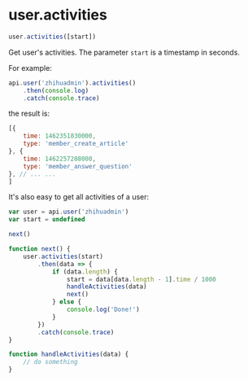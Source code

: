 # user.activities

```javascript
user.activities([start])
```

Get user's activities. The parameter `start` is a timestamp in seconds.

For example:

```javascript
api.user('zhihuadmin').activities()
    .then(console.log)
    .catch(console.trace)
```

the result is:

```javascript
[{
    time: 1462351830000,
    type: 'member_create_article'
}, {
    time: 1462257208000,
    type: 'member_answer_question'
}, // ... ...
]
```

It's also easy to get all activities of a user:

```javascript
var user = api.user('zhihuadmin')
var start = undefined

next()

function next() {
    user.activities(start)
        .then(data => {
            if (data.length) {
                start = data[data.length - 1].time / 1000
                handleActivities(data)
                next()
            } else {
                console.log('Done!')
            }
        })
        .catch(console.trace)
}

function handleActivities(data) {
    // do something
}
```
